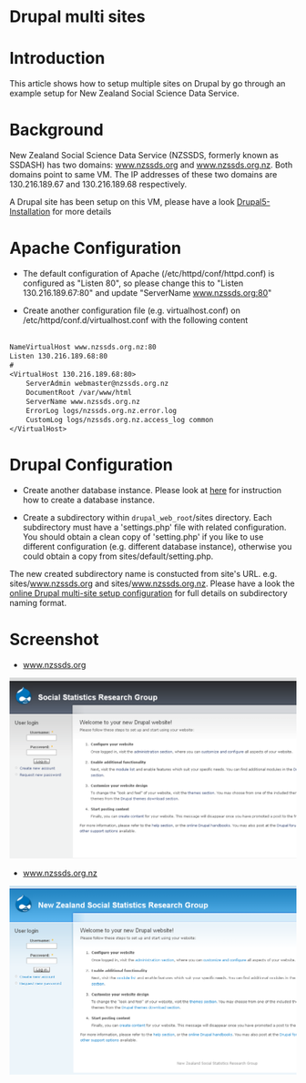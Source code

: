 # Drupal multi sites

# Introduction

This article shows how to setup multiple sites on Drupal by go through an example setup for New Zealand Social Science Data Service.

# Background

New Zealand Social Science Data Service (NZSSDS, formerly known as SSDASH) has two domains: www.nzssds.org and www.nzssds.org.nz. Both domains point to same VM. The IP addresses of these two domains are 130.216.189.67 and 130.216.189.68 respectively.

A Drupal site has been setup on this VM, please have a look [Drupal5-Installation](/wiki/spaces/BeSTGRID/pages/3816950589) for more details

# Apache Configuration

- The default configuration of Apache (/etc/httpd/conf/httpd.conf) is configured as "Listen 80", so please change this to "Listen 130.216.189.67:80" and update "ServerName www.nzssds.org:80"

- Create another configuration file (e.g. virtualhost.conf) on /etc/httpd/conf.d/virtualhost.conf with the following content

``` 

NameVirtualHost www.nzssds.org.nz:80
Listen 130.216.189.68:80
#
<VirtualHost 130.216.189.68:80>
    ServerAdmin webmaster@nzssds.org.nz
    DocumentRoot /var/www/html
    ServerName www.nzssds.org.nz
    ErrorLog logs/nzssds.org.nz.error.log
    CustomLog logs/nzssds.org.nz.access_log common
</VirtualHost>

```

# Drupal Configuration

- Create another database instance. Please look at [here](/wiki/spaces/BeSTGRID/pages/3816950589#Drupal5-Installation-Create_Database) for instruction how to create a database instance.

- Create a subdirectory within `drupal_web_root`/sites directory. Each subdirectory must have a 'settings.php' file with related configuration. You should obtain a clean copy of 'setting.php' if you like to use different configuration (e.g. different database instance), otherwise you could obtain a copy from sites/default/setting.php.

The new created subdirectory name is constucted from site's URL. e.g. sites/www.nzssds.org and sites/www.nzssds.org.nz. Please have a look the [online Drupal multi-site setup configuration](http://drupal.org/node/176041) for full details on subdirectory naming format.

# Screenshot

- www.nzssds.org


![Www.ssdah.org.PNG](./attachments/Www.ssdah.org.PNG)
- www.nzssds.org.nz


![Www.ssdah.org.nz.PNG](./attachments/Www.ssdah.org.nz.PNG)